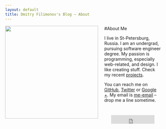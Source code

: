 ```yaml
---
layout: default
title: Dmitry Filimonov's Blog — About
---
```

#About Me
<img src="http://blog.dfilimonov.com/assets/profile-pic.jpg" style="width:300px;height:300px;float:left;margin-right: 20px;">

I live in St-Petersburg, Russia. I am an undergrad, pursuing software engineer degree. My passion is programming, especially web-related, and design. I like creating stuff. Check my recent [projects](/projects).

You can reach me on [GitHub](https://github.com/petethepig), [Twitter](https://twitter.com/dmi3f) or [Google +](https://plus.google.com/115336993797323707321). My email is [me-email]([me-email]) – drop me a line sometime.


<div style='margin:40px auto;text-align:center;overflow:hidden;height:40px;'>
<iframe allowtransparency="true" frameborder="0" scrolling="no" src="https://platform.twitter.com/widgets/follow_button.1347008535.html#_=1348130163180&amp;id=twitter-widget-6&amp;lang=en&amp;preview=true&amp;screen_name=dmi3f&amp;show_count=false&amp;show_screen_name=true&amp;size=l" class="twitter-follow-button" style="width: 140px; height: 28px; " title="Twitter Follow Button"> </iframe>
</div>

<div class="clear-fix"></div>